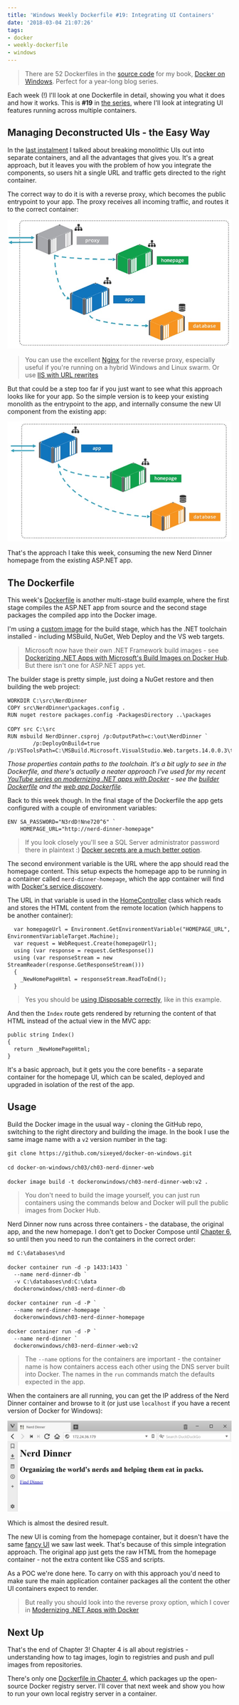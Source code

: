 ```yaml
---
title: 'Windows Weekly Dockerfile #19: Integrating UI Containers'
date: '2018-03-04 21:07:26'
tags:
- docker
- weekly-dockerfile
- windows
---
```


> There are 52 Dockerfiles in the [source code](http://github.com/sixeyed/docker-on-windows) for my book, [Docker on Windows](https://www.amazon.co.uk/Docker-Windows-Elton-Stoneman-ebook/dp/B0711Y4J9K). Perfect for a year-long blog series.

Each week (!) I'll look at one Dockerfile in detail, showing you what it does and how it works. This is **#19** in [the series](/tag/weekly-dockerfile/), where I'll look at integrating UI features running across multiple containers.

## Managing Deconstructed UIs - the Easy Way

In the [last instalment](/windows-weekly-dockerfile-18-splitting-ui/) I talked about breaking monolithic UIs out into separate containers, and all the advantages that gives you. It's a great approach, but it leaves you with the problem of how you integrate the components, so users hit a single URL and traffic gets directed to the right container.

The correct way to do it is with a reverse proxy, which becomes the public entrypoint to your app. The proxy receives all incoming traffic, and routes it to the correct container:

![Integrating UI components with a reverse proxy](/content/images/2018/03/wwd-proxy.jpg)

> You can use the excellent [Nginx](http://nginx.org) for the reverse proxy, especially useful if you're running on a hybrid Windows and Linux swarm. Or use [IIS with URL rewrites](https://blogs.msdn.microsoft.com/friis/2016/08/25/setup-iis-with-url-rewrite-as-a-reverse-proxy-for-real-world-apps/)

But that could be a step too far if you just want to see what this approach looks like for your app. So the simple version is to keep your existing monolith as the entrypoint to the app, and internally consume the new UI component from the existing app:

![Integrating UI components using a master app](/content/images/2018/03/wwd-19-basic.jpg)

That's the approach I take this week, consuming the new Nerd Dinner homepage from the existing ASP.NET app.

## The Dockerfile

This week's [Dockerfile](https://github.com/sixeyed/docker-on-windows/blob/master/ch03/ch03-nerd-dinner-web/Dockerfile) is another multi-stage build example, where the first stage compiles the ASP.NET app from source and the second stage packages the compiled app into the Docker image.

I'm using a [custom image](https://github.com/sixeyed/dockerfiles-windows/blob/master/msbuild/netfx-4.5.2-webdeploy/Dockerfile) for the build stage, which has the .NET toolchain installed - including MSBuild, NuGet, Web Deploy and the VS web targets.

> Microsoft now have their own .NET Framework build images - see [Dockerizing .NET Apps with Microsoft's Build Images on Docker Hub](/dockerizing-net-apps-with-microsofts-build-images-on-docker-hub/). But there isn't one for ASP.NET apps yet.

The builder stage is pretty simple, just doing a NuGet restore and then building the web project:

    WORKDIR C:\src\NerdDinner
    COPY src\NerdDinner\packages.config .
    RUN nuget restore packages.config -PackagesDirectory ..\packages
    
    COPY src C:\src
    RUN msbuild NerdDinner.csproj /p:OutputPath=c:\out\NerdDinner `
            /p:DeployOnBuild=true /p:VSToolsPath=C:\MSBuild.Microsoft.VisualStudio.Web.targets.14.0.0.3\tools\VSToolsPath

_Those properties contain paths to the toolchain. It's a bit ugly to see in the Dockerfile, and there's actually a neater approach I've used for my recent [YouTube series on modernizing .NET apps with Docker](https://blog.docker.com/2018/02/video-series-modernizing-net-apps-developers/) - see the [builder Dockerfile](https://github.com/dockersamples/mta-netfx-dev/blob/part-5/docker/web-builder/4.7.1/Dockerfile) and the [web app Dockerfile](https://github.com/dockersamples/mta-netfx-dev/blob/part-5/docker/web/Dockerfile)._

Back to this week though. In the final stage of the Dockerfile the app gets configured with a couple of environment variables:

    ENV SA_PASSWORD="N3rdD!Nne720^6" `
        HOMEPAGE_URL="http://nerd-dinner-homepage"

> If you look closely you'll see a SQL Server administrator password there in plaintext :) [Docker secrets are a much better option](/shh-secrets-are-coming-to-windows-in-docker-17-06/).

The second environment variable is the URL where the app should read the homepage content. This setup expects the homepage app to be running in a container called `nerd-dinner-homepage`, which the app container will find with [Docker's service discovery](https://training.play-with-docker.com/swarm-service-discovery/).

The URL in that variable is used in the [HomeController](https://github.com/sixeyed/docker-on-windows/blob/master/ch03/ch03-nerd-dinner-web/src/NerdDinner/Controllers/HomeController.cs) class which reads and stores the HTML content from the remote location (which happens to be another container):

      var homepageUrl = Environment.GetEnvironmentVariable("HOMEPAGE_URL", EnvironmentVariableTarget.Machine);
      var request = WebRequest.Create(homepageUrl);
      using (var response = request.GetResponse())
      using (var responseStream = new StreamReader(response.GetResponseStream()))
      {
        _NewHomePageHtml = responseStream.ReadToEnd();
      } 

> Yes you should be [using IDisposable correctly](https://pluralsight.pxf.io/c/1197078/424552/7490?u=https%3A%2F%2Fwww.pluralsight.com%2Fcourses%2Fidisposable-best-practices-csharp-developers), like in this example.

And then the `Index` route gets rendered by returning the content of that HTML instead of the actual view in the MVC app:

    public string Index()
    {
      return _NewHomePageHtml;
    }

It's a basic approach, but it gets you the core benefits - a separate container for the homepage UI, which can be scaled, deployed and upgraded in isolation of the rest of the app.

## Usage

Build the Docker image in the usual way - cloning the GitHub repo, switching to the right directory and building the image. In the book I use the same image name with a `v2` version number in the tag:

    git clone https://github.com/sixeyed/docker-on-windows.git
    
    cd docker-on-windows/ch03/ch03-nerd-dinner-web
    
    docker image build -t dockeronwindows/ch03-nerd-dinner-web:v2 .

> You don't need to build the image yourself, you can just run containers using the commands below and Docker will pull the public images from Docker Hub.

Nerd Dinner now runs across three containers - the database, the original app, and the new homepage. I don't get to Docker Compose until [Chapter 6](https://github.com/sixeyed/docker-on-windows/tree/master/ch06), so until then you need to run the containers in the correct order:

    md C:\databases\nd
    
    docker container run -d -p 1433:1433 `
      --name nerd-dinner-db `
      -v C:\databases\nd:C:\data 
      dockeronwindows/ch03-nerd-dinner-db
    
    docker container run -d -P `
      --name nerd-dinner-homepage `
      dockeronwindows/ch03-nerd-dinner-homepage
    
    docker container run -d -P `
      --name nerd-dinner `
      dockeronwindows/ch03-nerd-dinner-web:v2

> The `--name` options for the containers are important - the container name is how containers access each other using the DNS server built into Docker. The names in the `run` commands match the defaults expected in the app.

When the containers are all running, you can get the IP address of the Nerd Dinner container and browse to it (or just use `localhost` if you have a recent version of Docker for Windows):

![Nerd Dinner's new UI](/content/images/2018/03/wwd-19.JPG)

Which is almost the desired result.

The new UI is coming from the homepage container, but it doesn't have the same [fancy UI](/windows-weekly-dockerfile-18-splitting-ui/) we saw last week. That's because of this simple integration approach. The original app just gets the raw HTML from the homepage container - not the extra content like CSS and scripts.

As a POC we're done here. To carry on with this approach you'd need to make sure the main application container packages all the content the other UI containers expect to render.

> But really you should look into the reverse proxy option, which I cover in [Modernizing .NET Apps with Docker](https://pluralsight.pxf.io/c/1197078/424552/7490?u=https%3A%2F%2Fwww.pluralsight.com%2Fcourses%2Fmodernizing-dotnet-framework-apps-docker)

## Next Up

That's the end of Chapter 3! Chapter 4 is all about registries - understanding how to tag images, login to registries and push and pull images from repositories.

There's only one [Dockerfile in Chapter 4](https://github.com/sixeyed/docker-on-windows/blob/master/ch04/ch04-registry/Dockerfile), which packages up the open-source Docker registry server. I'll cover that next week and show you how to run your own local registry server in a container.

<!--kg-card-end: markdown-->